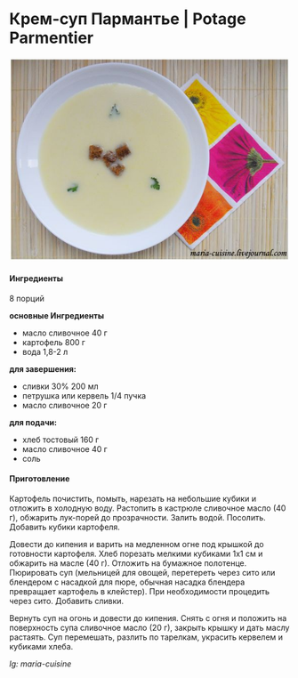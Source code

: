 ﻿---
image: ../pics/potage_parmentier.jpg
---
# Крем-суп Пармантье \| Potage Parmentier

![Крем-суп Пармантье](../pics/potage_parmentier.jpg)

#### Ингредиенты

8 порций

**основные Ингредиенты**

* масло сливочное 40 г
* картофель 800 г
* вода 1,8-2 л

**для завершения:**

* сливки 30% 200 мл
* петрушка или кервель 1/4 пучка
* масло сливочное 20 г

**для подачи:**

* хлеб тостовый 160 г
* масло сливочное 40 г
* соль

#### Приготовление

Картофель почистить, помыть, нарезать на небольшие кубики и отложить в холодную воду. Растопить в кастрюле сливочное масло (40 г), обжарить лук-порей до прозрачности. Залить водой. Посолить. Добавить кубики картофеля.

Довести до кипения и варить на медленном огне под крышкой до готовности картофеля. Хлеб порезать мелкими кубиками 1х1 см и обжарить на масле (40 г). Отложить на бумажное полотенце. Пюрировать суп (мельницей для овощей, перетереть через сито или блендером с насадкой для пюре, обычная насадка блендера превращает картофель в клейстер). При необходимости процедить через сито. Добавить сливки.

Вернуть суп на огонь и довести до кипения. Снять с огня и положить на поверхность супа сливочное масло (20 г), закрыть крышку и дать маслу растаять. Суп перемешать, разлить по тарелкам, украсить кервелем и кубиками хлеба.

_lg: maria-cuisine_

